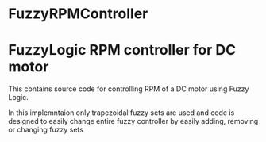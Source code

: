 # FuzzyRPMController
<h1> FuzzyLogic RPM controller for DC motor</h1>

This contains source code for controlling RPM of a DC motor using Fuzzy Logic.

In this implemntaion only trapezoidal fuzzy sets are used and code is designed to easily change
entire fuzzy controller by easily adding, removing or changing fuzzy sets

